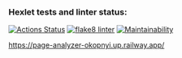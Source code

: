 ### Hexlet tests and linter status:
[![Actions Status](https://github.com/StanislavOkopnyi/python-project-83/workflows/hexlet-check/badge.svg)](https://github.com/StanislavOkopnyi/python-project-83/actions)
[![flake8 linter](https://github.com/StanislavOkopnyi/python-project-83/actions/workflows/linter-check.yml/badge.svg)](https://github.com/StanislavOkopnyi/python-project-83/actions/workflows/linter-check.yml)
[![Maintainability](https://api.codeclimate.com/v1/badges/245e175be7539bfa1a23/maintainability)](https://codeclimate.com/github/StanislavOkopnyi/python-project-83/maintainability)

https://page-analyzer-okopnyi.up.railway.app/
